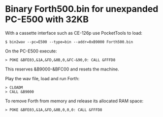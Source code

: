 # Binary Forth500.bin for unexpanded PC-E500 with 32KB

With a cassette interface such as CE-126p use PocketTools to load:

    $ bin2wav --pc=E500 --type=bin --addr=0xB9000 Forth500.bin

On the PC-E500 execute:

    > POKE &BFE03,&1A,&FD,&0B,0,&FC-&90,0: CALL &FFFD8

This reserves &B9000-&BFC00 and resets the machine.

Play the wav file, load and run Forth:

    > CLOADM
    > CALL &B9000

To remove Forth from memory and release its allocated RAM space:

    > POKE &BFE03,&1A,&FD,&0B,0,0,0: CALL &FFFD8


